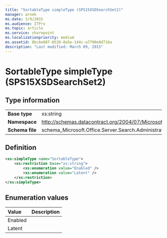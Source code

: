 ```yaml
---
title: "SortableType simpleType (SPS15XSDSearchSet2)"
manager: arnek
ms.date: 3/9/2015
ms.audience: ITPro
ms.topic: article
ms.service: sharepoint
ms.localizationpriority: medium
ms.assetid: 8bc6e087-8530-8a5e-144c-a7790e8d716a
description: "Last modified: March 09, 2015"
---
```


# SortableType simpleType (SPS15XSDSearchSet2)

 
  
## Type information

|||
|:-----|:-----|
|**Base type** <br/> |xs:string  <br/> |
|**Namespace** <br/> |http://schemas.datacontract.org/2004/07/Microsoft.Office.Server.Search.Administration  <br/> |
|**Schema file** <br/> |schema_Microsoft.Office.Server.Search.Administration.xsd  <br/> |
   
## Definition

```XML
<xs:simpleType name="SortableType">
    <xs:restriction base="xs:string">
        <xs:enumeration value="Enabled" />
        <xs:enumeration value="Latent" />
    </xs:restriction>
</xs:simpleType>

```

## Enumeration values

|**Value**|**Description**|
|:-----|:-----|
|Enabled  <br/> ||
|Latent  <br/> ||
   

